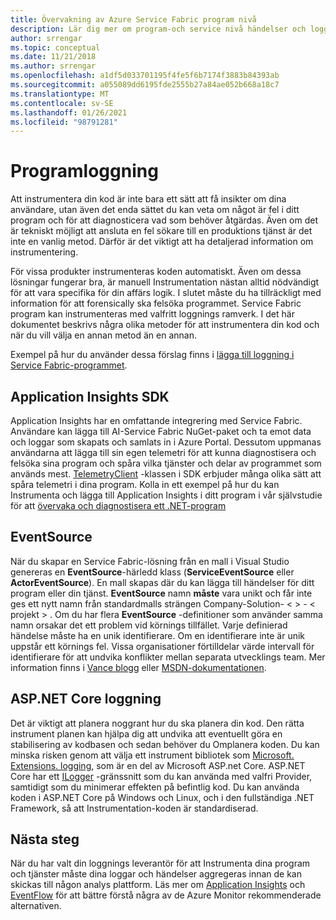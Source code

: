 ```yaml
---
title: Övervakning av Azure Service Fabric program nivå
description: Lär dig mer om program-och service nivå händelser och loggar som används för att övervaka och diagnostisera Azure Service Fabric-kluster.
author: srrengar
ms.topic: conceptual
ms.date: 11/21/2018
ms.author: srrengar
ms.openlocfilehash: a1df5d033701195f4fe5f6b7174f3883b84393ab
ms.sourcegitcommit: a055089dd6195fde2555b27a84ae052b668a18c7
ms.translationtype: MT
ms.contentlocale: sv-SE
ms.lasthandoff: 01/26/2021
ms.locfileid: "98791281"
---
```

# <a name="application-logging"></a>Programloggning

Att instrumentera din kod är inte bara ett sätt att få insikter om dina användare, utan även det enda sättet du kan veta om något är fel i ditt program och för att diagnosticera vad som behöver åtgärdas. Även om det är tekniskt möjligt att ansluta en fel sökare till en produktions tjänst är det inte en vanlig metod. Därför är det viktigt att ha detaljerad information om instrumentering.

För vissa produkter instrumenteras koden automatiskt. Även om dessa lösningar fungerar bra, är manuell Instrumentation nästan alltid nödvändigt för att vara specifika för din affärs logik. I slutet måste du ha tillräckligt med information för att forensically ska felsöka programmet. Service Fabric program kan instrumenteras med valfritt loggnings ramverk. I det här dokumentet beskrivs några olika metoder för att instrumentera din kod och när du vill välja en annan metod än en annan. 

Exempel på hur du använder dessa förslag finns i [lägga till loggning i Service Fabric-programmet](service-fabric-how-to-diagnostics-log.md).

## <a name="application-insights-sdk"></a>Application Insights SDK

Application Insights har en omfattande integrering med Service Fabric. Användare kan lägga till AI-Service Fabric NuGet-paket och ta emot data och loggar som skapats och samlats in i Azure Portal. Dessutom uppmanas användarna att lägga till sin egen telemetri för att kunna diagnostisera och felsöka sina program och spåra vilka tjänster och delar av programmet som används mest. [TelemetryClient](/dotnet/api/microsoft.applicationinsights.telemetryclient) -klassen i SDK erbjuder många olika sätt att spåra telemetri i dina program. Kolla in ett exempel på hur du kan Instrumenta och lägga till Application Insights i ditt program i vår självstudie för att [övervaka och diagnostisera ett .NET-program](service-fabric-tutorial-monitoring-aspnet.md)

## <a name="eventsource"></a>EventSource

När du skapar en Service Fabric-lösning från en mall i Visual Studio genereras en **EventSource**-härledd klass (**ServiceEventSource** eller **ActorEventSource**). En mall skapas där du kan lägga till händelser för ditt program eller din tjänst. **EventSource** namn **måste** vara unikt och får inte ges ett nytt namn från standardmalls strängen Company-Solution- &lt; &gt; - &lt; projekt &gt; . Om du har flera **EventSource** -definitioner som använder samma namn orsakar det ett problem vid körnings tillfället. Varje definierad händelse måste ha en unik identifierare. Om en identifierare inte är unik uppstår ett körnings fel. Vissa organisationer förtilldelar värde intervall för identifierare för att undvika konflikter mellan separata utvecklings team. Mer information finns i [Vance blogg](/archive/blogs/vancem/introduction-tutorial-logging-etw-events-in-c-system-diagnostics-tracing-eventsource) eller [MSDN-dokumentationen](/previous-versions/msp-n-p/dn774985(v=pandp.20)).

## <a name="aspnet-core-logging"></a>ASP.NET Core loggning

Det är viktigt att planera noggrant hur du ska planera din kod. Den rätta instrument planen kan hjälpa dig att undvika att eventuellt göra en stabilisering av kodbasen och sedan behöver du Omplanera koden. Du kan minska risken genom att välja ett instrument bibliotek som [Microsoft. Extensions. logging](https://www.nuget.org/packages/Microsoft.Extensions.Logging/), som är en del av Microsoft ASP.net Core. ASP.NET Core har ett [ILogger](/dotnet/api/microsoft.extensions.logging.ilogger) -gränssnitt som du kan använda med valfri Provider, samtidigt som du minimerar effekten på befintlig kod. Du kan använda koden i ASP.NET Core på Windows och Linux, och i den fullständiga .NET Framework, så att Instrumentation-koden är standardiserad.

## <a name="next-steps"></a>Nästa steg

När du har valt din loggnings leverantör för att Instrumenta dina program och tjänster måste dina loggar och händelser aggregeras innan de kan skickas till någon analys plattform. Läs mer om [Application Insights](service-fabric-diagnostics-event-analysis-appinsights.md) och [EventFlow](service-fabric-diagnostics-event-aggregation-eventflow.md) för att bättre förstå några av de Azure Monitor rekommenderade alternativen.
